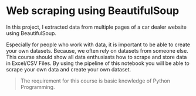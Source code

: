 # Web scraping using BeautifulSoup


In this project, I extracted data from multiple pages of a car dealer website using BeautifulSoup.

Especially for people who work with data, it is important to be able to create your own datasets. Because, we often rely on datasets from someone else. This course should show all data enthusiasts how to scrape and store data in Excel/CSV Files. By using the pipeline of this notebook you will be able to scrape your own data and create your own dataset.

> The requirement for this course is basic knowledge of Python Programming.


